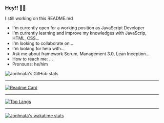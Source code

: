 ### Hey!! 👋🏼
I still working on this README.md

- I'm currently open for a working position as JavaScript Developer
- I'm currently learning and improve my knowledges with JavaScrip, HTML, CSS...
- I'm looking to collaborate on...
- I'm looking for help with...
- Ask me about framework Scrum, Management 3.0, Lean Inception...
- How to reach me: ...
- Pronouns: he/him

![Jonhnata's GitHub stats](https://github-readme-stats.vercel.app/api?username=jonhnatalima&theme=chartreuse-dark&show_icons=true&count_private=true)

----------------------------

[![Readme Card](https://github-readme-stats.vercel.app/api/pin/?username=jonhnatalima&repo=jonhnatalima&show_owner=true&theme=chartreuse-dark)](https://github.com/jonhnatalima/jonhnatalima)

----------------------------

[![Top Langs](https://github-readme-stats.vercel.app/api/top-langs/?username=jonhnatalima&theme=chartreuse-dark&layout=compact)](https://github.com/jonhnatalima/jonhnatalima)

----------------------------

[![Jonhnata's wakatime stats](https://github-readme-stats.vercel.app/api/wakatime?username=jonhnatalima)](https://github.com/jonhnatalima/jonhnatalima)